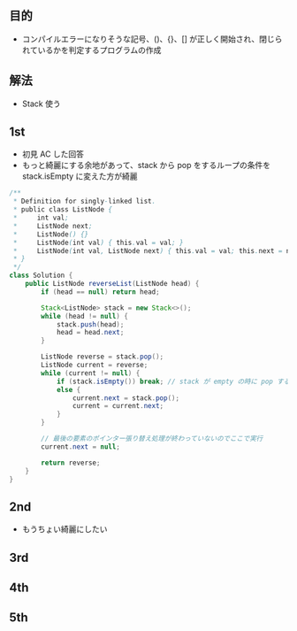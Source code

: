 ## 目的
- コンパイルエラーになりそうな記号、()、{}、[] が正しく開始され、閉じられているかを判定するプログラムの作成

## 解法
- Stack 使う

## 1st
- 初見 AC した回答
- もっと綺麗にする余地があって、stack から pop をするループの条件を stack.isEmpty に変えた方が綺麗
```java
/**
 * Definition for singly-linked list.
 * public class ListNode {
 *     int val;
 *     ListNode next;
 *     ListNode() {}
 *     ListNode(int val) { this.val = val; }
 *     ListNode(int val, ListNode next) { this.val = val; this.next = next; }
 * }
 */
class Solution {
    public ListNode reverseList(ListNode head) {
        if (head == null) return head;

        Stack<ListNode> stack = new Stack<>();
        while (head != null) {
            stack.push(head);
            head = head.next;
        }

        ListNode reverse = stack.pop();
        ListNode current = reverse;
        while (current != null) {
            if (stack.isEmpty()) break; // stack が empty の時に pop するとエクセプションを投げるのでここで回避
            else {
                current.next = stack.pop();
                current = current.next;
            }
        }

        // 最後の要素のポインター張り替え処理が終わっていないのでここで実行
        current.next = null;

        return reverse;
    }
}
```
## 2nd
- もうちょい綺麗にしたい
## 3rd
## 4th
## 5th
